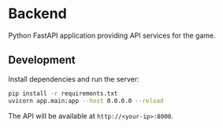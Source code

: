# Backend

Python FastAPI application providing API services for the game.

## Development

Install dependencies and run the server:

```bash
pip install -r requirements.txt
uvicorn app.main:app --host 0.0.0.0 --reload
```

The API will be available at `http://<your-ip>:8000`.
